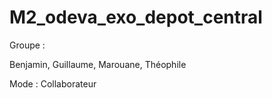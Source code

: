 # M2_odeva_exo_depot_central

Groupe :

Benjamin, Guillaume, Marouane, Théophile

Mode : Collaborateur